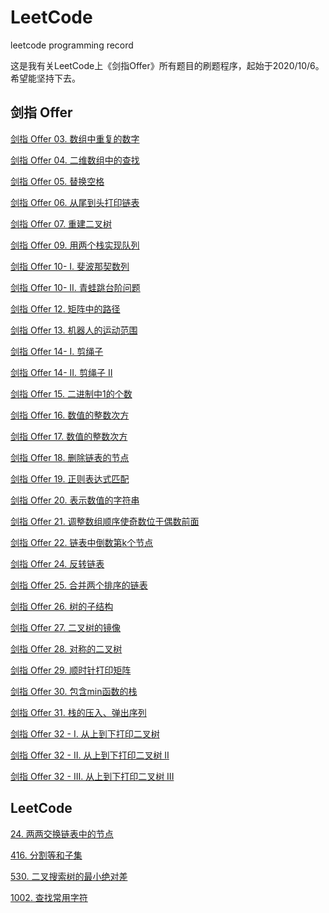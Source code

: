 # LeetCode
 leetcode programming record

这是我有关LeetCode上《剑指Offer》所有题目的刷题程序，起始于2020/10/6。希望能坚持下去。

## 剑指 Offer

[剑指 Offer 03. 数组中重复的数字](src/main/java/com/deng/offer/Offer_03.java)

[剑指 Offer 04. 二维数组中的查找](src/main/java/com/deng/offer/Offer_04.java)

[剑指 Offer 05. 替换空格](src/main/java/com/deng/offer/Offer_05.java)

[剑指 Offer 06. 从尾到头打印链表](src/main/java/com/deng/offer/Offer_06.java)

[剑指 Offer 07. 重建二叉树](src/main/java/com/deng/offer/Offer_07.java)

[剑指 Offer 09. 用两个栈实现队列](src/main/java/com/deng/offer/Offer_09.java)

[剑指 Offer 10- I. 斐波那契数列](src/main/java/com/deng/offer/Offer_10_1.java)

[剑指 Offer 10- II. 青蛙跳台阶问题](src/main/java/com/deng/offer/Offer_10_2.java)

[剑指 Offer 12. 矩阵中的路径](src/main/java/com/deng/offer/Offer_12.java)

[剑指 Offer 13. 机器人的运动范围](src/main/java/com/deng/offer/Offer_13.java)

[剑指 Offer 14- I. 剪绳子](src/main/java/com/deng/offer/Offer_14_1.java)

[剑指 Offer 14- II. 剪绳子 II](src/main/java/com/deng/offer/Offer_14_2.java)

[剑指 Offer 15. 二进制中1的个数](src/main/java/com/deng/offer/Offer_15.java)

[剑指 Offer 16. 数值的整数次方](src/main/java/com/deng/offer/Offer_16.java)

[剑指 Offer 17. 数值的整数次方](src/main/java/com/deng/offer/Offer_17.java)

[剑指 Offer 18. 删除链表的节点](src/main/java/com/deng/offer/Offer_18.java)

[剑指 Offer 19. 正则表达式匹配](src/main/java/com/deng/offer/Offer_19.java)

[剑指 Offer 20. 表示数值的字符串](src/main/java/com/deng/offer/Offer_20.java)

[剑指 Offer 21. 调整数组顺序使奇数位于偶数前面](src/main/java/com/deng/offer/Offer_21.java)

[剑指 Offer 22. 链表中倒数第k个节点](src/main/java/com/deng/offer/Offer_22.java)

[剑指 Offer 24. 反转链表](src/main/java/com/deng/offer/Offer_24.java)

[剑指 Offer 25. 合并两个排序的链表](src/main/java/com/deng/offer/Offer_25.java)

[剑指 Offer 26. 树的子结构](src/main/java/com/deng/offer/Offer_26.java)

[剑指 Offer 27. 二叉树的镜像](src/main/java/com/deng/offer/Offer_27.java)

[剑指 Offer 28. 对称的二叉树](src/main/java/com/deng/offer/Offer_28.java)

[剑指 Offer 29. 顺时针打印矩阵](src/main/java/com/deng/offer/Offer_29.java)

[剑指 Offer 30. 包含min函数的栈](src/main/java/com/deng/offer/Offer_30.java)

[剑指 Offer 31. 栈的压入、弹出序列](src/main/java/com/deng/offer/Offer_31.java)

[剑指 Offer 32 - I. 从上到下打印二叉树](src/main/java/com/deng/offer/Offer_32_1.java)

[剑指 Offer 32 - II. 从上到下打印二叉树 II](src/main/java/com/deng/offer/Offer_32_2.java)

[
剑指 Offer 32 - III. 从上到下打印二叉树 III ](src/main/java/com/deng/offer/Offer_32_3.java)

## LeetCode

[24. 两两交换链表中的节点](src/main/java/com/deng/lc/LeetCode_24.java)

[416. 分割等和子集](src/main/java/com/deng/lc/LeetCode_416.java)

[530. 二叉搜索树的最小绝对差](src/main/java/com/deng/lc/LeetCode_530.java)

[1002. 查找常用字符](src/main/java/com/deng/lc/LeetCode_1002.java)